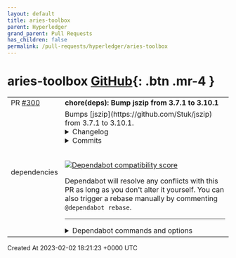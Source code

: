 ```yaml
---
layout: default
title: aries-toolbox
parent: Hyperledger
grand_parent: Pull Requests
has_children: false
permalink: /pull-requests/hyperledger/aries-toolbox
---
```


# aries-toolbox <span class="fs-3 right-align">[GitHub](https://github.com/hyperledger/aries-toolbox){: .btn .mr-4 }</span>


<div>
    <table>
        <tr>
            <td>
                PR <a href="https://github.com/hyperledger/aries-toolbox/pull/300" class=".btn">#300</a>
            </td>
            <td>
                <b>
                    chore(deps): Bump jszip from 3.7.1 to 3.10.1
                </b>
            </td>
        </tr>
        <tr>
            <td>
                <span class="chip">dependencies</span>
            </td>
            <td>
                Bumps [jszip](https://github.com/Stuk/jszip) from 3.7.1 to 3.10.1.
<details>
<summary>Changelog</summary>
<p><em>Sourced from <a href="https://github.com/Stuk/jszip/blob/main/CHANGES.md">jszip's changelog</a>.</em></p>
<blockquote>
<h3>v3.10.1 2022-08-02</h3>
<ul>
<li>Add sponsorship files.
<ul>
<li>If you appreciate the time spent maintaining JSZip then I would really appreciate <a href="https://github.com/sponsors/Stuk">your sponsorship</a>.</li>
</ul>
</li>
<li>Consolidate metadata types and expose OnUpdateCallback <a href="https://github-redirect.dependabot.com/Stuk/jszip/pull/851">#851</a> and <a href="https://github-redirect.dependabot.com/Stuk/jszip/pull/852">#852</a></li>
<li>use <code>const</code> instead <code>var</code> in example from README.markdown <a href="https://github-redirect.dependabot.com/Stuk/jszip/pull/828">#828</a></li>
<li>Switch manual download link to HTTPS <a href="https://github-redirect.dependabot.com/Stuk/jszip/pull/839">#839</a></li>
</ul>
<p>Internals:</p>
<ul>
<li>Replace jshint with eslint <a href="https://github-redirect.dependabot.com/Stuk/jszip/pull/842">#842</a></li>
<li>Add performance tests <a href="https://github-redirect.dependabot.com/Stuk/jszip/pull/834">#834</a></li>
</ul>
<h3>v3.10.0 2022-05-20</h3>
<ul>
<li>Change setimmediate dependency to more efficient one. Fixes <a href="https://github-redirect.dependabot.com/Stuk/jszip/issues/617">Stuk/jszip#617</a> (see <a href="https://github-redirect.dependabot.com/Stuk/jszip/pull/829">#829</a>)</li>
<li>Update types of <code>currentFile</code> metadata to include <code>null</code> (see <a href="https://github-redirect.dependabot.com/Stuk/jszip/pull/826">#826</a>)</li>
</ul>
<h3>v3.9.1 2022-04-06</h3>
<ul>
<li>Fix recursive definition of <code>InputFileFormat</code> introduced in 3.9.0.</li>
</ul>
<h3>v3.9.0 2022-04-04</h3>
<ul>
<li>Update types JSZip#loadAsync to accept a promise for data, and remove arguments from <code>new JSZip()</code> (see <a href="https://github-redirect.dependabot.com/Stuk/jszip/pull/752">#752</a>)</li>
<li>Update types for <code>compressionOptions</code> to JSZipFileOptions and JSZipGeneratorOptions (see <a href="https://github-redirect.dependabot.com/Stuk/jszip/pull/722">#722</a>)</li>
<li>Add types for <code>generateInternalStream</code> (see <a href="https://github-redirect.dependabot.com/Stuk/jszip/pull/774">#774</a>)</li>
</ul>
<h3>v3.8.0 2022-03-30</h3>
<ul>
<li>Santize filenames when files are loaded with <code>loadAsync</code>, to avoid <a href="https://snyk.io/research/zip-slip-vulnerability">&quot;zip slip&quot; attacks</a>. The original filename is available on each zip entry as <code>unsafeOriginalName</code>. See the <a href="https://stuk.github.io/jszip/documentation/api_jszip/load_async.html">documentation</a>. Many thanks to McCaulay Hudson for reporting.</li>
</ul>
</blockquote>
</details>
<details>
<summary>Commits</summary>
<ul>
<li><a href="https://github.com/Stuk/jszip/commit/0f2f1e4d0509514417db83fe5b86bde90e0ffe8d"><code>0f2f1e4</code></a> 3.10.1</li>
<li><a href="https://github.com/Stuk/jszip/commit/cae55105f5e8bd37c270cdb76eab2cf40388dfd9"><code>cae5510</code></a> Updates for v3.10.1</li>
<li><a href="https://github.com/Stuk/jszip/commit/179c9a0340477985b82734f1b09560411adb5b94"><code>179c9a0</code></a> Update changelog for 3.10.1</li>
<li><a href="https://github.com/Stuk/jszip/commit/61e1df58dac54eec1e9733649638518b79896731"><code>61e1df5</code></a> Add Jekyll files to gitignore</li>
<li><a href="https://github.com/Stuk/jszip/commit/f299cce9b8d9e2be11db997919cf1777167902b7"><code>f299cce</code></a> Merge pull request <a href="https://github-redirect.dependabot.com/Stuk/jszip/issues/852">#852</a> from Stuk/metadata-ts</li>
<li><a href="https://github.com/Stuk/jszip/commit/852887aa9483c552cd88e4eb8c298a475c0f9269"><code>852887a</code></a> Consolidate metadata types and expose OnUpdateCallback</li>
<li><a href="https://github.com/Stuk/jszip/commit/5be00dfd0cc86c948420901e911e2b0fb286f19a"><code>5be00df</code></a> Add sponsorship files</li>
<li><a href="https://github.com/Stuk/jszip/commit/dabe86445ce60705936ad15830c817ccb182e649"><code>dabe864</code></a> Update package-lock for benchmark</li>
<li><a href="https://github.com/Stuk/jszip/commit/cc554dae51d306fe0f188891f33e16cb6d81372d"><code>cc554da</code></a> Merge pull request <a href="https://github-redirect.dependabot.com/Stuk/jszip/issues/841">#841</a> from stevennyman/patch-2</li>
<li><a href="https://github.com/Stuk/jszip/commit/caefbc082d4bed536207fe473819fc91041d4f65"><code>caefbc0</code></a> Merge pull request <a href="https://github-redirect.dependabot.com/Stuk/jszip/issues/834">#834</a> from Stuk/benchmark</li>
<li>Additional commits viewable in <a href="https://github.com/Stuk/jszip/compare/v3.7.1...v3.10.1">compare view</a></li>
</ul>
</details>
<br />


[![Dependabot compatibility score](https://dependabot-badges.githubapp.com/badges/compatibility_score?dependency-name=jszip&package-manager=npm_and_yarn&previous-version=3.7.1&new-version=3.10.1)](https://docs.github.com/en/github/managing-security-vulnerabilities/about-dependabot-security-updates#about-compatibility-scores)

Dependabot will resolve any conflicts with this PR as long as you don't alter it yourself. You can also trigger a rebase manually by commenting `@dependabot rebase`.

[//]: # (dependabot-automerge-start)
[//]: # (dependabot-automerge-end)

---

<details>
<summary>Dependabot commands and options</summary>
<br />

You can trigger Dependabot actions by commenting on this PR:
- `@dependabot rebase` will rebase this PR
- `@dependabot recreate` will recreate this PR, overwriting any edits that have been made to it
- `@dependabot merge` will merge this PR after your CI passes on it
- `@dependabot squash and merge` will squash and merge this PR after your CI passes on it
- `@dependabot cancel merge` will cancel a previously requested merge and block automerging
- `@dependabot reopen` will reopen this PR if it is closed
- `@dependabot close` will close this PR and stop Dependabot recreating it. You can achieve the same result by closing it manually
- `@dependabot ignore this major version` will close this PR and stop Dependabot creating any more for this major version (unless you reopen the PR or upgrade to it yourself)
- `@dependabot ignore this minor version` will close this PR and stop Dependabot creating any more for this minor version (unless you reopen the PR or upgrade to it yourself)
- `@dependabot ignore this dependency` will close this PR and stop Dependabot creating any more for this dependency (unless you reopen the PR or upgrade to it yourself)
- `@dependabot use these labels` will set the current labels as the default for future PRs for this repo and language
- `@dependabot use these reviewers` will set the current reviewers as the default for future PRs for this repo and language
- `@dependabot use these assignees` will set the current assignees as the default for future PRs for this repo and language
- `@dependabot use this milestone` will set the current milestone as the default for future PRs for this repo and language

You can disable automated security fix PRs for this repo from the [Security Alerts page](https://github.com/hyperledger/aries-toolbox/network/alerts).

</details>
            </td>
        </tr>
    </table>
    <div class="right-align">
        Created At 2023-02-02 18:21:23 +0000 UTC
    </div>
</div>

